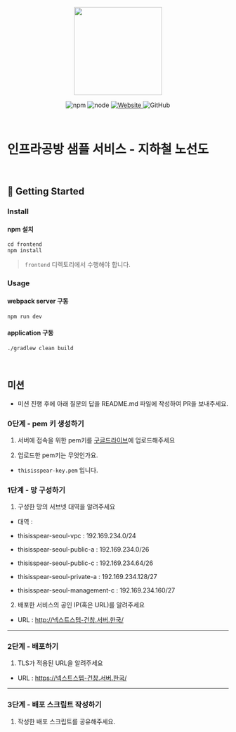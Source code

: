 <p align="center">
    <img width="200px;" src="https://raw.githubusercontent.com/woowacourse/atdd-subway-admin-frontend/master/images/main_logo.png"/>
</p>
<p align="center">
  <img alt="npm" src="https://img.shields.io/badge/npm-%3E%3D%205.5.0-blue">
  <img alt="node" src="https://img.shields.io/badge/node-%3E%3D%209.3.0-blue">
  <a href="https://edu.nextstep.camp/c/R89PYi5H" alt="nextstep atdd">
    <img alt="Website" src="https://img.shields.io/website?url=https%3A%2F%2Fedu.nextstep.camp%2Fc%2FR89PYi5H">
  </a>
  <img alt="GitHub" src="https://img.shields.io/github/license/next-step/atdd-subway-service">
</p>

<br>

# 인프라공방 샘플 서비스 - 지하철 노선도

<br>

## 🚀 Getting Started

### Install
#### npm 설치
```
cd frontend
npm install
```
> `frontend` 디렉토리에서 수행해야 합니다.

### Usage
#### webpack server 구동
```
npm run dev
```
#### application 구동
```
./gradlew clean build
```
<br>

## 미션

* 미션 진행 후에 아래 질문의 답을 README.md 파일에 작성하여 PR을 보내주세요.

### 0단계 - pem 키 생성하기

1. 서버에 접속을 위한 pem키를 [구글드라이브](https://drive.google.com/drive/folders/1dZiCUwNeH1LMglp8dyTqqsL1b2yBnzd1?usp=sharing)에 업로드해주세요

2. 업로드한 pem키는 무엇인가요.

- `thisisspear-key.pem` 입니다.


### 1단계 - 망 구성하기
1. 구성한 망의 서브넷 대역을 알려주세요
- 대역 : 

- thisisspear-seoul-vpc : 192.169.234.0/24
- thisisspear-seoul-public-a : 192.169.234.0/26
- thisisspear-seoul-public-c : 192.169.234.64/26
- thisisspear-seoul-private-a : 192.169.234.128/27
- thisisspear-seoul-management-c : 192.169.234.160/27

2. 배포한 서비스의 공인 IP(혹은 URL)를 알려주세요

- URL : http://넥스트스텝-건창.서버.한국/

---

### 2단계 - 배포하기
1. TLS가 적용된 URL을 알려주세요

- URL : https://넥스트스텝-건창.서버.한국/

---

### 3단계 - 배포 스크립트 작성하기

1. 작성한 배포 스크립트를 공유해주세요.


